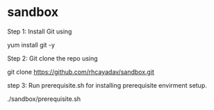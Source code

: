 # sandbox

Step 1: Install Git using

yum install git -y



Step 2: Git clone the repo using

git clone https://github.com/rhcayadav/sandbox.git



step 3: Run prerequisite.sh for installing prerequisite envirment setup.

./sandbox/prerequisite.sh
